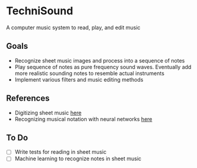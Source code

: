 # TechniSound
A computer music system to read, play, and edit music

## Goals
- Recognize sheet music images and process into a sequence of notes
- Play sequence of notes as pure frequency sound waves. Eventually add more realistic sounding notes to resemble actual instruments
- Implement various filters and music editing methods

## References
- Digitizing sheet music [here](https://web.stanford.edu/class/ee368/Project_Spring_1415/Reports/Stramer.pdf)
- Recognizing musical notation with neural networks [here](https://homepage.univie.ac.at/a1200595/bachelor/thesis.pdf)

## To Do
- [ ] Write tests for reading in sheet music
- [ ] Machine learning to recognize notes in sheet music
